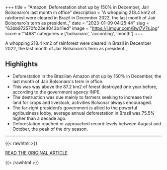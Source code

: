 +++
title = "Amazon: Deforestation shot up by 150% in December, Jair Bolsonaro's last month in office"
description = "A whopping 218.4 km2 of rainforest were cleared in Brazil in December 2022, the last month of Jair Bolsonaro's term as president.,"
date = "2023-01-09 04:25:44"
slug = "63bb972570fd23e4043b41ed"
image = "https://i.imgur.com/BwI7V7s.jpg"
score = "1468"
categories = ['bolsonaro', 'according', 'month']
+++

A whopping 218.4 km2 of rainforest were cleared in Brazil in December 2022, the last month of Jair Bolsonaro's term as president.,

## Highlights

- Deforestation in the Brazilian Amazon shot up by 150% in December, the last month of Jair Bolsonaro's term in office.
- This was way above the 87.2 km2 of forest destroyed one year before, according to the government agency INPE.
- The destruction was due mainly to farmers seeking to increase their land for crops and livestock, activities Bolsonar always encouraged.
- The far-right president’s government is allied to the powerful agribusiness lobby, average annual deforestation in Brazil was 75.5% higher than a decade ago.
- Deforestation reached or approached record levels between August and October, the peak of the dry season.

---

{{< rawhtml >}}
  <p class="article-category">
    <a target="_blank" href="https://www.brusselstimes.com/348256/amazon-deforestation-shot-up-by-150-in-december-jair-bolsonaros-last-month-in-office">READ THE ORIGINAL ARTICLE</a>
  </p>
{{< /rawhtml >}}
